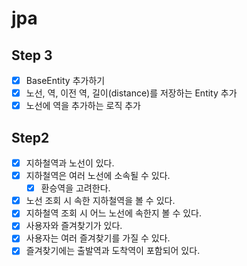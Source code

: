# jpa

## Step 3
- [x] BaseEntity 추가하기
- [x] 노선, 역, 이전 역, 길이(distance)를 저장하는 Entity 추가
- [x] 노선에 역을 추가하는 로직 추가

## Step2

- [x] 지하철역과 노선이 있다.
- [x] 지하철역은 여러 노선에 소속될 수 있다.
  - [x] 환승역을 고려한다.
- [x] 노선 조회 시 속한 지하철역을 볼 수 있다.
- [x] 지하철역 조회 시 어느 노선에 속한지 볼 수 있다.
- [x] 사용자와 즐겨찾기가 있다.
- [x] 사용자는 여러 즐겨찾기를 가질 수 있다.
- [x] 즐겨찾기에는 출발역과 도착역이 포함되어 있다.
